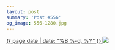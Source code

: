 ```yaml
---
layout: post
summary: 'Post #556'
og_image: 556-1280.jpg
---
```


<p>
 <time>
  <a href="/556">
   {{ page.date | date: "%B %-d, %Y" }}
  </a>
 </time>
 <a href="/556">
  <img data-taken="9/24/2016" sizes="(min-width: 700px) 50vw, calc(100vw - 2rem)" src="{{ site.assets_url }}/556-640.jpg" srcset="{{ site.assets_url }}/556-320.jpg 320w, {{ site.assets_url }}/556-640.jpg 640w, {{ site.assets_url }}/556-960.jpg 960w, {{ site.assets_url }}/556-1280.jpg 1280w"/>
 </a>
</p>
